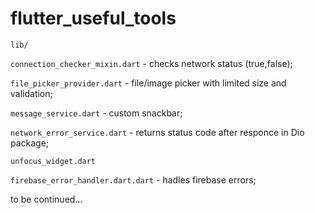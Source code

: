 # flutter_useful_tools
`lib/`

`connection_checker_mixin.dart` - checks network status (true,false);

`file_picker_provider.dart` - file/image picker with limited size and validation;

`message_service.dart` - custom snackbar;

`network_error_service.dart` - returns status code after responce in Dio package;

`unfocus_widget.dart`

`firebase_error_handler.dart.dart` - hadles firebase errors;


to be continued...

